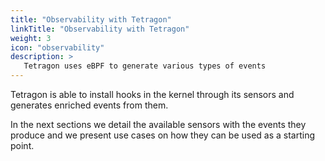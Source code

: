 ```yaml
---
title: "Observability with Tetragon"
linkTitle: "Observability with Tetragon"
weight: 3
icon: "observability"
description: >
   Tetragon uses eBPF to generate various types of events
---
```


Tetragon is able to install hooks in the kernel through its sensors
and generates enriched events from them.

In the next sections we detail the available sensors with the events they
produce and we present use cases on how they can be used as a starting point.


